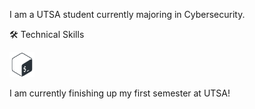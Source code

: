 I am a UTSA student currently majoring in Cybersecurity.

:hammer_and_wrench: Technical Skills
<div>
  <img src="https://github.com/devicons/devicon/blob/master/icons/bash/bash-plain.svg" title="Bash" alt="bash" width="40" height="40"/>&nbsp;
</div>
<p> </p>

  I am currently finishing up my first semester at UTSA!
    

